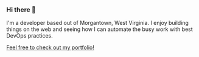 ### Hi there 👋

I'm a developer based out of Morgantown, West Virginia. I enjoy building things on the web and seeing how I can automate the busy work with best DevOps practices. 

[Feel free to check out my portfolio!](https://jacobferrante.dev)
